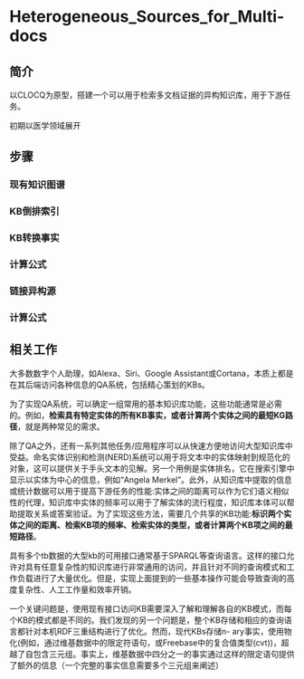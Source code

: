 # Heterogeneous_Sources_for_Multi-docs

## 简介

以CLOCQ为原型，搭建一个可以用于检索多文档证据的异构知识库，用于下游任务。

初期以医学领域展开

## 步骤

### 现有知识图谱

### KB倒排索引

### KB转换事实

### 计算公式

### 链接异构源

### 计算公式

## 相关工作

大多数数字个人助理，如Alexa、Siri、Google Assistant或Cortana，本质上都是在其后端访问各种信息的QA系统，包括精心策划的KBs。

为了实现QA系统，可以确定一组常用的基本知识库功能，这些功能通常是必需的。例如，**检索具有特定实体的所有KB事实，或者计算两个实体之间的最短KG路径**，就是两种常见的需求。

除了QA之外，还有一系列其他任务/应用程序可以从快速方便地访问大型知识库中受益。命名实体识别和检测(NERD)系统可以用于将文本中的实体映射到规范化的对象，这可以提供关于手头文本的见解。另一个用例是实体排名，它在搜索引擎中显示以实体为中心的信息，例如“Angela Merkel”。此外，从知识库中提取的信息或统计数据可以用于提高下游任务的性能:实体之间的距离可以作为它们语义相似性的代理，知识库中实体的频率可以用于了解实体的流行程度，知识库本体可以帮助提取关系或答案验证。为了实现这些方法，需要几个共享的KB功能:**标识两个实体之间的距离、检索KB项的频率、检索实体的类型，或者计算两个KB项之间的最短路径**。

具有多个tb数据的大型kb的可用接口通常基于SPARQL等查询语言。这样的接口允许对具有任意复杂性的知识库进行非常通用的访问，并且针对不同的查询模式和工作负载进行了大量优化。但是，实现上面提到的一些基本操作可能会导致查询的高度复杂性、人工工作量和效率开销。

一个关键问题是，使用现有接口访问KB需要深入了解和理解各自的KB模式，而每个KB的模式都是不同的。我们发现的另一个问题是，整个KB存储和相应的查询语言都针对本机RDF三重结构进行了优化。然而，现代KBs存储n- ary事实，使用物化(例如，通过维基数据中的限定符语句，或Freebase中的复合值类型(cvt))，超越了自包含三元组。事实上，维基数据中四分之一的事实通过这样的限定语句提供了额外的信息（一个完整的事实信息需要多个三元组来阐述）